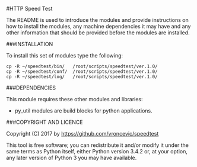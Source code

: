 #HTTP Speed Test

The README is used to introduce the modules and provide instructions on
how to install the modules, any machine dependencies it may have and any
other information that should be provided before the modules are installed.

###INSTALLATION

To install this set of modules type the following:
```
cp -R ~/speedtest/bin/   /root/scripts/speedtest/ver.1.0/
cp -R ~/speedtest/conf/  /root/scripts/speedtest/ver.1.0/
cp -R ~/speedtest/log/   /root/scripts/speedtest/ver.1.0/
```
###DEPENDENCIES

This module requires these other modules and libraries:

* py_util modules are build blocks for python applications.

###COPYRIGHT AND LICENCE

Copyright (C) 2017 by https://github.com/vroncevic/speedtest

This tool is free software; you can redistribute it and/or modify
it under the same terms as Python itself, either Python version 3.4.2 or,
at your option, any later version of Python 3 you may have available.


